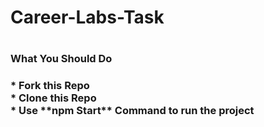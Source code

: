 # <h1>Career-Labs-Task<h1/>
  <h3>What You Should Do <h3/>
    * Fork this Repo<br/>
    * Clone this Repo<br/>
    * Use **npm Start** Command to run the project<br/>
